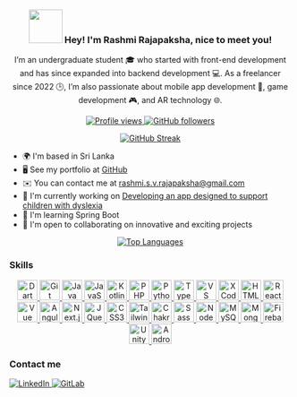 <h3 align="center">
  <img src="https://user-images.githubusercontent.com/18350557/176309783-0785949b-9127-417c-8b55-ab5a4333674e.gif" width="60"/> 
  Hey! I'm Rashmi Rajapaksha, nice to meet you!
</h3>

<p align="center">
  I’m an undergraduate student 🎓 who started with front-end development and has since expanded into backend development 💻. As a freelancer since 2022 🕒, I’m also passionate about mobile app development 📱, game development 🎮, and AR technology 🌐.
</p>

<p align="center">
  <a href="https://www.github.com/RashSVR" target="_blank" rel="noreferrer">
    <img src="https://img.shields.io/github/followers/RashSVR?label=Profile%20views&style=for-the-badge&color=0891b2&labelColor=1c1917" alt="Profile views" />
  </a>
  <a href="https://www.github.com/RashSVR" target="_blank" rel="noreferrer">
    <img src="https://img.shields.io/github/followers/RashSVR?logo=github&style=for-the-badge&color=0891b2&labelColor=1c1917" alt="GitHub followers" />
  </a>
</p>

<p align="center">
<a href="https://git.io/streak-stats"><img src="https://github-readme-streak-stats.herokuapp.com?user=RashSVR&theme=nightowl&hide_border=true&exclude_days=Sun%2CMon%2CTue%2CWed%2CThu%2CFri%2CSat&type=png" alt="GitHub Streak" /></a>
</p>


<ul>
  <li>🌍 I'm based in Sri Lanka</li>
  <li>🖥️ See my portfolio at <a href="http://github.com/RashSVR" target="_blank" rel="noreferrer">GitHub</a></li>
  <li>✉️ You can contact me at <a href="mailto:rashmi.s.v.rajapaksha@gmail.com">rashmi.s.v.rajapaksha@gmail.com</a></li>
  <li>🚀 I'm currently working on <a href="http://github.com/RashSVR" target="_blank" rel="noreferrer">Developing an app designed to support children with dyslexia</a></li>
  <li>🧠 I'm learning Spring Boot</li>
  <li>🤝 I'm open to collaborating on innovative and exciting projects</li>
</ul>

<p align="center">
 <a href="https://github.com/RashSVR" align="left"><img src="https://github-readme-stats.vercel.app/api/top-langs/?username=RashSVR&langs_count=10&title_color=0891b2&text_color=ffffff&icon_color=ffffff&bg_color=1c1917&hide_border=true&locale=en&custom_title=Top%40%Languages" alt="Top Languages" /></a>
</p>

<h3>Skills</h3>

<p align="center">
  <a href="https://dart.dev/" target="_blank" rel="noreferrer">
    <img src="https://img.icons8.com/color/36/000000/dart.png" width="36" height="36" alt="Dart" />
  </a>
  <a href="https://git-scm.com/" target="_blank" rel="noreferrer">
    <img src="https://img.icons8.com/color/36/000000/git.png" width="36" height="36" alt="Git" />
  </a>
  <a href="https://www.oracle.com/java/" target="_blank" rel="noreferrer">
    <img src="https://img.icons8.com/color/36/000000/java-coffee-cup-logo.png" width="36" height="36" alt="Java" />
  </a>
  <a href="https://developer.mozilla.org/en-US/docs/Web/JavaScript" target="_blank" rel="noreferrer">
    <img src="https://img.icons8.com/color/36/000000/javascript.png" width="36" height="36" alt="JavaScript" />
  </a>
  <a href="https://kotlinlang.org/" target="_blank" rel="noreferrer">
    <img src="https://img.icons8.com/color/36/000000/kotlin.png" width="36" height="36" alt="Kotlin" />
  </a>
  <a href="https://www.php.net/" target="_blank" rel="noreferrer">
    <img src="https://img.icons8.com/color/36/000000/php.png" width="36" height="36" alt="PHP" />
  </a>
  <a href="https://www.python.org/" target="_blank" rel="noreferrer">
    <img src="https://img.icons8.com/color/36/000000/python.png" width="36" height="36" alt="Python" />
  </a>
  <a href="https://www.typescriptlang.org/" target="_blank" rel="noreferrer">
    <img src="https://img.icons8.com/color/36/000000/typescript.png" width="36" height="36" alt="TypeScript" />
  </a>
  <a href="https://code.visualstudio.com/" target="_blank" rel="noreferrer">
    <img src="https://img.icons8.com/color/36/000000/visual-studio-code-2019.png" width="36" height="36" alt="VS Code" />
  </a>
  <a href="https://www.xcode.com" target="_blank" rel="noreferrer">
    <img src="https://img.icons8.com/color/36/000000/xcode.png" width="36" height="36" alt="XCode" />
  </a>
  <a href="https://developer.mozilla.org/en-US/docs/Glossary/HTML5" target="_blank" rel="noreferrer">
    <img src="https://img.icons8.com/color/36/000000/html-5.png" width="36" height="36" alt="HTML5" />
  </a>
  <a href="https://reactjs.org/" target="_blank" rel="noreferrer">
    <img src="https://img.icons8.com/color/36/000000/react-native.png" width="36" height="36" alt="React" />
  </a>
  <a href="https://vuejs.org/" target="_blank" rel="noreferrer">
    <img src="https://img.icons8.com/color/36/000000/vue-js.png" width="36" height="36" alt="Vue" />
  </a>
  <a href="https://angular.io/" target="_blank" rel="noreferrer">
    <img src="https://img.icons8.com/color/36/000000/angularjs.png" width="36" height="36" alt="Angular" />
  </a>
  <a href="https://nextjs.org/docs" target="_blank" rel="noreferrer">
    <img src="https://img.icons8.com/color/36/5A545A/nextjs.png" width="36" height="36" alt="Next.js" />
  </a>
  <a href="https://jquery.com/" target="_blank" rel="noreferrer">
    <img src="https://img.icons8.com/ios/36/ffffff/jquery.png" width="36" height="36" alt="JQuery" />
  </a>
  <a href="https://www.w3.org/TR/CSS/#css" target="_blank" rel="noreferrer">
    <img src="https://img.icons8.com/color/36/000000/css3.png" width="36" height="36" alt="CSS3" />
  </a>
  <a href="https://tailwindcss.com/" target="_blank" rel="noreferrer">
    <img src="https://img.icons8.com/color/36/000000/tailwindcss.png" width="36" height="36" alt="TailwindCSS" />
  </a>
  <a href="https://chakra-ui.com/" target="_blank" rel="noreferrer">
    <img src="https://img.icons8.com/color/36/000000/chakra-ui.png" width="36" height="36" alt="Chakra UI" />
  </a>
  <a href="https://sass-lang.com/" target="_blank" rel="noreferrer">
    <img src="https://img.icons8.com/color/36/000000/sass.png" width="36" height="36" alt="Sass" />
  </a>
  <a href="https://nodejs.org/en/" target="_blank" rel="noreferrer">
    <img src="https://img.icons8.com/color/36/000000/nodejs.png" width="36" height="36" alt="NodeJS" />
  </a>
  <a href="https://www.mysql.com/" target="_blank" rel="noreferrer">
    <img src="https://img.icons8.com/color/36/000000/mysql.png" width="36" height="36" alt="MySQL" />
  </a>
  <a href="https://www.mongodb.com/" target="_blank" rel="noreferrer">
    <img src="https://img.icons8.com/color/36/000000/mongodb.png" width="36" height="36" alt="MongoDB" />
  </a>
  <a href="https://firebase.google.com/" target="_blank" rel="noreferrer">
    <img src="https://img.icons8.com/color/36/000000/firebase.png" width="36" height="36" alt="Firebase" />
  </a>
<a href="https://unity.com/" target="_blank" rel="noreferrer">
  <img src="https://img.icons8.com/color/36/000000/unity.png" width="36" height="36" alt="Unity" />
</a>
<a href="https://developer.android.com/" target="_blank" rel="noreferrer">
  <img src="https://img.icons8.com/color/36/000000/android-os.png" width="36" height="36" alt="Android" />
</a>


</p>


<h3 align="left">Contact me</h3>

<p align="left">
  <a href="https://linkedin.com/in/rashmi-rajapaksha-rashsvr" target="_blank" rel="noreferrer">
    <img src="https://img.shields.io/badge/LinkedIn-Rashmi%20Rajapaksha-%230A66C2?style=for-the-badge&logo=linkedin&logoColor=white" alt="LinkedIn" />
  </a>
  <a href="https://gitlab.com/rashmi-rajapaksha" target="_blank" rel="noreferrer">
    <img src="https://img.shields.io/badge/GitLab-Rashmi%20Rajapaksha-%23181717?style=for-the-badge&logo=gitlab&logoColor=white" alt="GitLab" />
  </a>
</p>
